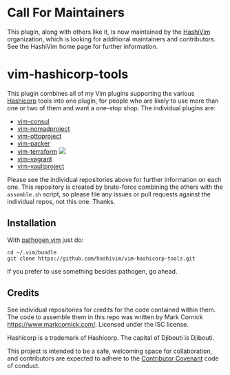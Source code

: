 # Call For Maintainers

This plugin, along with others like it, is now maintained by the
[HashiVim](http://hashivim.github.io/) organization, which is looking for
additional maintainers and contributors. See the HashiVim home page for
further information.

# vim-hashicorp-tools

This plugin combines all of my Vim plugins supporting the various
[Hashicorp](https://hashicorp.com) tools into one plugin, for people who
are likely to use more than one or two of them and want a one-stop shop.
The individual plugins are:

-   [vim-consul](https://github.com/hashivim/vim-consul)
-   [vim-nomadproject](https://github.com/hashivim/vim-nomadproject)
-   [vim-ottoproject](https://github.com/hashivim/vim-ottoproject)
-   [vim-packer](https://github.com/hashivim/vim-packer)
-   [vim-terraform](https://github.com/hashivim/vim-terraform) [![](https://img.shields.io/badge/Supports%20Terraform%20Version-%3E%3D0.9.3-blue.svg)](https://github.com/hashicorp/terraform/blob/v0.9.3/CHANGELOG.md)
-   [vim-vagrant](https://github.com/hashivim/vim-vagrant)
-   [vim-vaultproject](https://github.com/hashivim/vim-vaultproject)

Please see the individual repositories above for further information
on each one. This repository is created by brute-force combining the
others with the `assemble.sh` script, so please file any issues or pull
requests against the individual repos, not this one. Thanks.

## Installation

With [pathogen.vim](https://github.com/tpope/vim-pathogen) just do:

    cd ~/.vim/bundle
    git clone https://github.com/hashivim/vim-hashicorp-tools.git

If you prefer to use something besides pathogen, go ahead.

## Credits

See individual repositories for credits for the code contained within
them. The code to assemble them in this repo was written by Mark Cornick
<https://www.markcornick.com/>. Licensed under the ISC license.

Hashicorp is a trademark of Hashicorp. The capital of Djibouti is
Djibouti.

This project is intended to be a safe, welcoming space for collaboration, and
contributors are expected to adhere to the [Contributor
Covenant](http://contributor-covenant.org) code of conduct.
